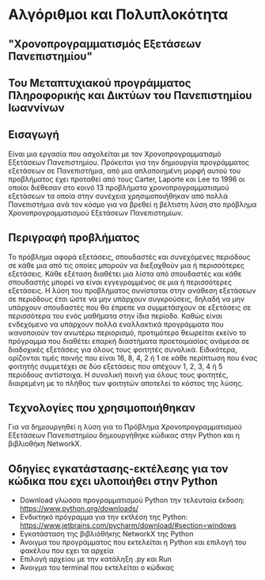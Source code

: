 # **Αλγόριθμοι και Πολυπλοκότητα**
## **"Χρονοπρογραμματισμός Εξετάσεων Πανεπιστημίου"**
## Του Μεταπτυχιακού προγράμματος Πληροφορικής και Δικτύων του Πανεπιστημίου Ιωαννίνων 



## Εισαγωγή
Είναι μια εργασία που ασχολείται με τον Χρονοπρογραμματισμό  Εξετάσεων Πανεπιστημίου.
Πρόκειται για την δημιουργία προγράμματος εξετάσεων σε Πανεπιστήμια, 
από μια απλοποιημένη μορφή αυτού του προβλήματος έχει προταθεί 
από τους Carter, Laporte και Lee το 1996 οι οποίοι διέθεσαν στο κοινό 13 προβλήματα 
χρονοπρογραμματισμού εξετάσεων  τα οποία στην συνέχεια χρησιμοποιήθηκαν από πολλά Πανεπιστήμια 
ανά τον κόσμο για να βρεθεί η βέλτιστη λύση στο πρόβλημα Χρονοπρογραμματισμού Εξετάσεων Πανεπιστημίων.

## Περιγραφή προβλήματος

Το πρόβλημα αφορά εξετάσεις, σπουδαστές και συνεχόμενες περιόδους σε κάθε μια από
τις οποίες μπορούν να διεξαχθούν μια ή περισσότερες εξετάσεις. Κάθε εξέταση διαθέτει μια 
λίστα από σπουδαστές και κάθε σπουδαστής μπορεί να είναι εγγεγραμμένος σε μια ή 
περισσότερες εξετάσεις. Η λύση του προβλήματος συνίσταται στην ανάθεση εξετάσεων σε περιόδους έτσι
ώστε να μην υπάρχουν συγκρούσεις, δηλαδή να μην υπάρχουν σπουδαστές που θα έπρεπε να
συμμετάσχουν σε εξετάσεις σε περισσότερα του ενός μαθήματα στην ίδια περίοδο. Καθώς είναι
ενδεχόμενο να υπάρχουν πολλά εναλλακτικά προγράμματα που ικανοποιούν τον ανωτέρω 
περιορισμό, προτιμότερο θεωρείται εκείνο το πρόγραμμα που διαθέτει επαρκή διαστήματα 
προετοιμασίας ανάμεσα σε διαδοχικές εξετάσεις για όλους τους φοιτητές συνολικά. Ειδικότερα,
ορίζονται τιμές ποινής που είναι 16, 8, 4, 2 ή 1 σε κάθε περίπτωση που ένας φοιτητής συμμετέχει
σε δύο εξετάσεις που απέχουν 1, 2, 3, 4 ή 5 περιόδους αντίστοιχα. Η συνολική ποινή για όλους
τους φοιτητές, διαιρεμένη με το πλήθος των φοιτητών αποτελεί το κόστος της λύσης.

## Τεχνολογίες που χρησιμοποιήθηκαν 
Για να  δημιουργηθεί η λύση για το  Πρόβλημα Χρονοπρογραμματισμού  Εξετάσεων Πανεπιστημίου
δημιουργήθηκε κώδικας στην Python και η βιβλιοθήκη NetworkX.

## Οδηγίες εγκατάστασης-εκτέλεσης για τον κώδικα που εχει υλοποιήθει στην Python 

* Download γλώσσα προγραμματισμού Python την τελευταία έκδοση: 
https://www.python.org/downloads/
* Ενδικτηκό πρόγραμμα για την εκτλέση της Python:
https://www.jetbrains.com/pycharm/download/#section=windows
* Εγκατάσταση της βιβλιόθήκης NetworkX της Python
* Άνοιγμα του προγράμματος που εκτελείται η Python και επιλογή του φακέλου που εχει τα αρχεία 
* Επιλογή αρχείου με την κατάληξη .py και Run
* Άνοιγμα του terminal  που εκτελείται ο κώδικας 


